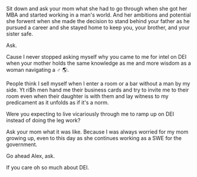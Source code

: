 Sit down and ask your mom what she had to go through when she got her MBA and started working in a man's world. And her ambitions and potential she forwent when she made the decision to stand behind your father as he pursued a career and she stayed home to keep you, your brother, and your sister safe.

Ask.

Cause I never stopped asking myself why you came to me for intel on DEI when your mother holds the same knowledge as me and more wisdom as a woman navigating a ♂️ 🌎.

People think I sell myself when I enter a room or a bar without a man by my side. Yt ri$h men hand me their business cards and try to invite me to their room even when their daughter is with them and lay witness to my predicament as it unfolds as if it's a norm. 

Were you expecting to live vicariously through me to ramp up on DEI instead of doing the leg work?

Ask your mom what it was like. Because I was always worried for my mom growing up, even to this day as she continues working as a SWE for the government.

Go ahead Alex, ask.

If you care oh so much about DEI.
